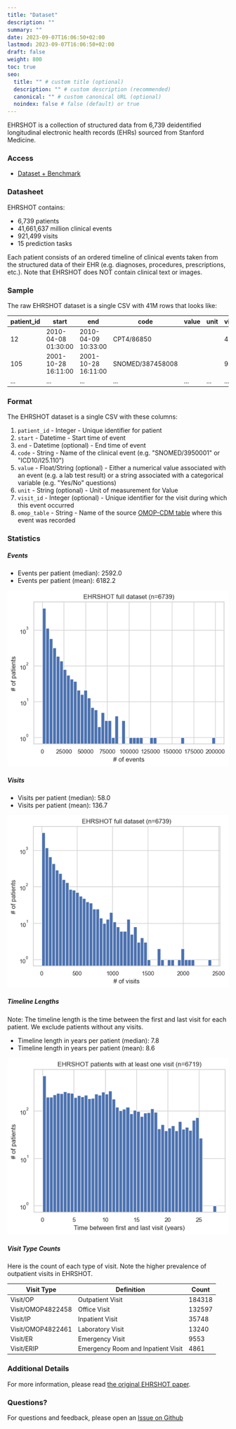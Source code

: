 ```yaml
---
title: "Dataset"
description: ""
summary: ""
date: 2023-09-07T16:06:50+02:00
lastmod: 2023-09-07T16:06:50+02:00
draft: false
weight: 800
toc: true
seo:
  title: "" # custom title (optional)
  description: "" # custom description (recommended)
  canonical: "" # custom canonical URL (optional)
  noindex: false # false (default) or true
---
```


EHRSHOT is a collection of structured data from 6,739 deidentified longitudinal electronic health records (EHRs) sourced from Stanford Medicine.

### Access

* [Dataset + Benchmark](https://redivis.com/datasets/53gc-8rhx41kgt)

### Datasheet

EHRSHOT contains:
* 6,739 patients
* 41,661,637 million clinical events
* 921,499 visits
* 15 prediction tasks

Each patient consists of an ordered timeline of clinical events taken from the structured data of their EHR (e.g. diagnoses, procedures, prescriptions, etc.). Note that EHRSHOT does NOT contain clinical text or images.

### Sample

The raw EHRSHOT dataset is a single CSV with 41M rows that looks like:

| patient_id | start              | end                | code   | value | unit | visit_id    | omop_table    |
|------------|--------------------|--------------------|--------|-------|------|-------------|---------------|
| 12  | 2010-04-08 01:30:00| 2010-04-09 10:33:00| CPT4/86850 |       |      | 4930  | procedure_occurrence |
| 105  | 2001-10-28 16:11:00| 2001-10-28 16:11:00| SNOMED/387458008 |       |      | 940 | drug_exposure |
| ... | ... | ... | ... | ... | ... | ... | ... |

### Format
The EHRSHOT dataset is a single CSV with these columns:
1. `patient_id` - Integer - Unique identifier for patient
2. `start` - Datetime - Start time of event
3. `end` - Datetime (optional) - End time of event
4. `code` - String - Name of the clinical event (e.g. "SNOMED/3950001" or "ICD10/I25.110")
5. `value` - Float/String (optional) - Either a numerical value associated with an event (e.g. a lab test result) or a string associated with a categorical variable (e.g. "Yes/No" questions)
6. `unit` - String (optional) - Unit of measurement for Value
7. `visit_id` - Integer (optional) - Unique identifier for the visit during which this event occurred
8. `omop_table` - String - Name of the source [OMOP-CDM table](https://ohdsi.github.io/CommonDataModel/cdm53.html) where this event was recorded

### Statistics

##### Events

* Events per patient (median): 2592.0
* Events per patient (mean): 6182.2

<img src="/images/dataset_events.png" class="border-0 mt-2">


##### Visits

* Visits per patient (median): 58.0
* Visits per patient (mean): 136.7

<img src="/images/dataset_visits.png" class="border-0 mt-2">


##### Timeline Lengths

Note: The timeline length is the time between the first and last visit for each patient. We exclude patients without any visits.

* Timeline length in years per patient (median): 7.8
* Timeline length in years per patient (mean): 8.6

<img src="/images/dataset_timelines.png" class="border-0 mt-2">

##### Visit Type Counts

Here is the count of each type of visit. Note the higher prevalence of outpatient visits in EHRSHOT.

| Visit Type         | Definition | Count  |
|--------------------|------------|--------|
| Visit/OP           | Outpatient Visit | 184318 |
| Visit/OMOP4822458  | Office Visit | 132597 |
| Visit/IP           | Inpatient Visit | 35748  |
| Visit/OMOP4822461  | Laboratory Visit | 13240  |
| Visit/ER           | Emergency Visit | 9553   |
| Visit/ERIP         | Emergency Room and Inpatient Visit | 4861   |

### Additional Details

For more information, please read [the original EHRSHOT paper](https://arxiv.org/abs/2307.02028).

### Questions?

For questions and feedback, please open an [Issue on Github](https://github.com/som-shahlab/ehrshot-benchmark/)
